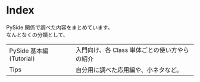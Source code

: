 # Index

PySide 関係で調べた内容をまとめています。  
なんとなくの分類として、

|                          |                                               |
| ------------------------ | --------------------------------------------- |
| PySide 基本編 (Tutorial) | 入門向け、各 Class 単体ごとの使い方やらの紹介 |
| Tips                     | 自分用に調べた応用編や、小ネタなど。          |
